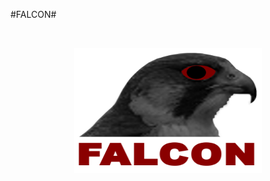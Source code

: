 #FALCON#

<br>
<p align="center"><img src="/logo.png" 
alt="FALCON" width="300" height="200" border="0" /></p>
<br>

